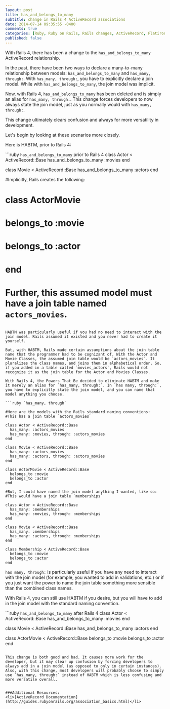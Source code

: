 ```yaml
---
layout: post
title: has_and_belongs_to_many 
subtitle: change in Rails 4 ActiveRecord associations
date: 2014-07-14 09:35:55 -0400
comments: true
categories: [Ruby, Ruby on Rails, Rails changes, ActiveRecord, Flatiron School] 
published: false
---
```


With Rails 4, there has been a change to the `has_and_belongs_to_many` ActiveRecord relationship. 

In the past, there have been two ways to declare a many-to-many relationship between models: `has_and_belongs_to_many` and `has_many, through:`. With `has_many, through:`, you have to explicitly declare a join model. While with `has_and_belongs_to_many`, the join model was implicit.

Now, with Rails 4, `has_and_belongs_to_many` has been deleted and is simply an alias for `has_many, through:`. This change forces developers to now always state the join model, just as you normally would with `has_many, through:`.

This change ultimately clears confusion and always for more versatility in development. 

<!-- more -->

Let's begin by looking at these scenarios more closely.

Here is HABTM, prior to Rails 4:

```ruby `has_and_belongs_to_many` prior to Rails 4
class Actor < ActiveRecord::Base
  has_and_belongs_to_many :movies
end 

class Movie < ActiveRecord::Base
  has_and_belongs_to_many :actors
end

#Implicitly, Rails creates the following:
# class ActorMovie
#   belongs_to :movie
#   belongs_to :actor
# end 
# Further, this assumed model must have a join table named `actors_movies`.
```

HABTM was particularly useful if you had no need to interact with the join model. Rails assumed it existed and you never had to create it yourself. 

But, with HABTM, Rails made certain assumptions about the join table name that the programmer had to be cognizant of. With the Actor and Movie Classes, the assumed join table would be `actors_movies`. It pluralizes the class names, and joins them in alphabetical order. So, if you added in a table called `movies_actors`, Rails would not recognize it as the join table for the Actor and Movies Classes. 

With Rails 4, the Powers That Be decided to eliminate HABTM and make it merely an alias for `has_many, through:`. In `has many, through:`, you have to explicitly state the join model, and you can name that model anything you choose. 

```ruby `has_many, through`

#Here are the models with the Rails standard naming conventions:
#This has a join table `actors_movies`

class Actor < ActiveRecord::Base
  has_many: :actors_movies
  has_many: :movies, through: :actors_movies
end

class Movie < ActiveRecord::Base
  has_many: :actors_movies
  has_many: :actors, through: :actors_movies
end 

class ActorMovie < ActiveRecord::Base
  belongs_to :movie
  belongs_to :actor
end 

#But, I could have named the join model anything I wanted, like so:
#This would have a join table `memberships`

class Actor < ActiveRecord::Base
  has_many: :memberships
  has_many: :movies, through: :memberships
end

class Movie < ActiveRecord::Base
  has_many: :memberships
  has_many: :actors, through: :memberships
end 

class Membership < ActiveRecord::Base
  belongs_to :movie
  belongs_to :actor
end 
```

`has many, through:` is particularly useful if you have any need to interact with the join model (for example, you wanted to add in validations, etc.) or if you just want the power to name the join table something more sensible than the combined class names. 

With Rails 4, you can still use HABTM if you desire, but you will have to add in the join model with the standard naming convention.

```ruby `has_and_belongs_to_many` after Rails 4
class Actor < ActiveRecord::Base
  has_and_belongs_to_many :movies
end 

class Movie < ActiveRecord::Base
  has_and_belongs_to_many :actors
end

class ActorMovie < ActiveRecord::Base
  belongs_to :movie
  belongs_to :actor
end 
```

This change is both good and bad. It causes more work for the developer, but it may clear up confusion by forcing developers to always add in a join model (as opposed to only in certain instances). Also, with this change, most developers will probably choose to simply use `has_many, through:` instead of HABTM which is less confusing and more versatile overall. 


###Additional Resources:
<li>[ActiveRecord Documentation](http://guides.rubyonrails.org/association_basics.html)</li>


